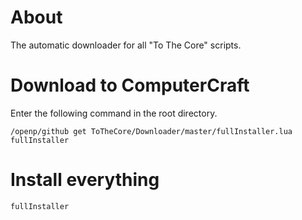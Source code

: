 # About
The automatic downloader for all "To The Core" scripts.

# Download to ComputerCraft
Enter the following command in the root directory.

```shell
/openp/github get ToTheCore/Downloader/master/fullInstaller.lua fullInstaller
```

# Install everything
```shell
fullInstaller
```